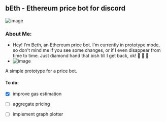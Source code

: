 ## bEth - Ethereum price bot for discord
![image](https://github.com/0xMaka/bEth/assets/12489182/f31922bb-54dd-44b2-a25f-415626bfb53c)

### About Me:
- Hey! I'm Beth, an Ethereum price bot. I'm currently in prototype mode, so don't mind me if you see some changes, or if I even disappear from time to time. Just diamond hand that bish till I get back, ok!  💎 🙌  💙
- ![image](https://github.com/0xMaka/bEth/assets/12489182/7ebcfac6-2272-43a2-9340-17ca0bd08d76)

A simple prototype for a price bot.
#### To do:
- [x] improve gas estimation

- [ ] aggregate pricing

- [ ] implement graph plotter
